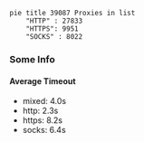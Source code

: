 
```mermaid
pie title 39087 Proxies in list
    "HTTP" : 27833
    "HTTPS": 9951
    "SOCKS" : 8022
```

### Some Info
#### Average Timeout

- mixed: 4.0s
- http: 2.3s
- https: 8.2s
- socks: 6.4s